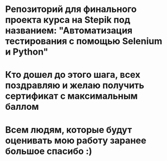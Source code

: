 # Репозиторий для финального проекта курса на Stepik под названием: "Автоматизация тестирования с помощью Selenium и Python"

# Кто дошел до этого шага, всех поздравляю и желаю получить сертификат с максимальным баллом

# Всем людям, которые будут оценивать мою работу заранее большое спасибо :)